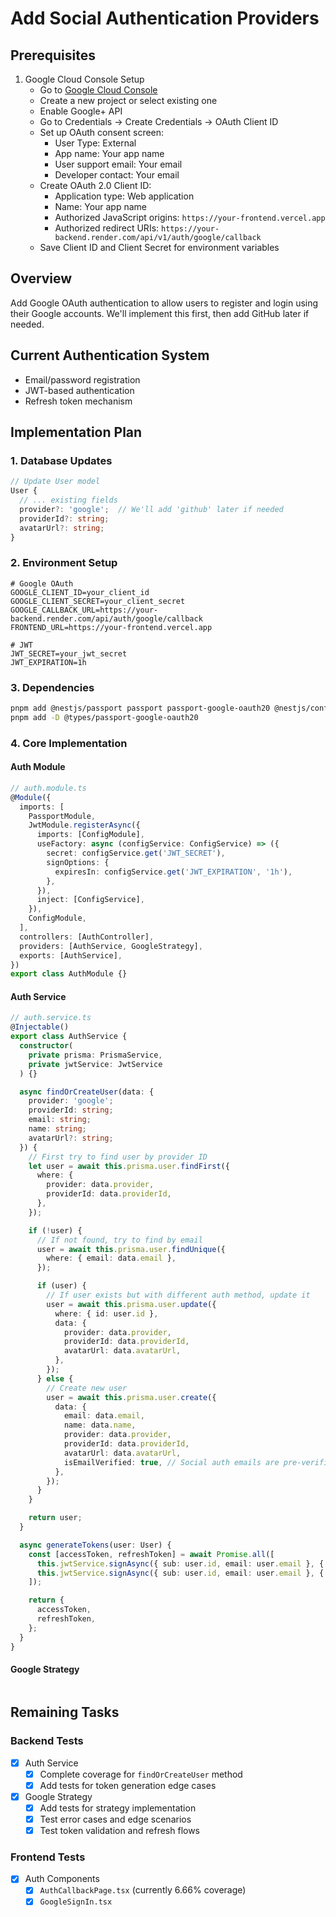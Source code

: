 # Add Social Authentication Providers

## Prerequisites

1. Google Cloud Console Setup
   - Go to [Google Cloud Console](https://console.cloud.google.com)
   - Create a new project or select existing one
   - Enable Google+ API
   - Go to Credentials → Create Credentials → OAuth Client ID
   - Set up OAuth consent screen:
     - User Type: External
     - App name: Your app name
     - User support email: Your email
     - Developer contact: Your email
   - Create OAuth 2.0 Client ID:
     - Application type: Web application
     - Name: Your app name
     - Authorized JavaScript origins: `https://your-frontend.vercel.app`
     - Authorized redirect URIs: `https://your-backend.render.com/api/v1/auth/google/callback`
   - Save Client ID and Client Secret for environment variables

## Overview

Add Google OAuth authentication to allow users to register and login using their Google accounts. We'll implement this first, then add GitHub later if needed.

## Current Authentication System

- Email/password registration
- JWT-based authentication
- Refresh token mechanism

## Implementation Plan

### 1. Database Updates

```typescript
// Update User model
User {
  // ... existing fields
  provider?: 'google';  // We'll add 'github' later if needed
  providerId?: string;
  avatarUrl?: string;
}
```

### 2. Environment Setup

```env
# Google OAuth
GOOGLE_CLIENT_ID=your_client_id
GOOGLE_CLIENT_SECRET=your_client_secret
GOOGLE_CALLBACK_URL=https://your-backend.render.com/api/auth/google/callback
FRONTEND_URL=https://your-frontend.vercel.app

# JWT
JWT_SECRET=your_jwt_secret
JWT_EXPIRATION=1h
```

### 3. Dependencies

```bash
pnpm add @nestjs/passport passport passport-google-oauth20 @nestjs/config @nestjs/jwt
pnpm add -D @types/passport-google-oauth20
```

### 4. Core Implementation

#### Auth Module

```typescript
// auth.module.ts
@Module({
  imports: [
    PassportModule,
    JwtModule.registerAsync({
      imports: [ConfigModule],
      useFactory: async (configService: ConfigService) => ({
        secret: configService.get('JWT_SECRET'),
        signOptions: {
          expiresIn: configService.get('JWT_EXPIRATION', '1h'),
        },
      }),
      inject: [ConfigService],
    }),
    ConfigModule,
  ],
  controllers: [AuthController],
  providers: [AuthService, GoogleStrategy],
  exports: [AuthService],
})
export class AuthModule {}
```

#### Auth Service

```typescript
// auth.service.ts
@Injectable()
export class AuthService {
  constructor(
    private prisma: PrismaService,
    private jwtService: JwtService
  ) {}

  async findOrCreateUser(data: {
    provider: 'google';
    providerId: string;
    email: string;
    name: string;
    avatarUrl?: string;
  }) {
    // First try to find user by provider ID
    let user = await this.prisma.user.findFirst({
      where: {
        provider: data.provider,
        providerId: data.providerId,
      },
    });

    if (!user) {
      // If not found, try to find by email
      user = await this.prisma.user.findUnique({
        where: { email: data.email },
      });

      if (user) {
        // If user exists but with different auth method, update it
        user = await this.prisma.user.update({
          where: { id: user.id },
          data: {
            provider: data.provider,
            providerId: data.providerId,
            avatarUrl: data.avatarUrl,
          },
        });
      } else {
        // Create new user
        user = await this.prisma.user.create({
          data: {
            email: data.email,
            name: data.name,
            provider: data.provider,
            providerId: data.providerId,
            avatarUrl: data.avatarUrl,
            isEmailVerified: true, // Social auth emails are pre-verified
          },
        });
      }
    }

    return user;
  }

  async generateTokens(user: User) {
    const [accessToken, refreshToken] = await Promise.all([
      this.jwtService.signAsync({ sub: user.id, email: user.email }, { expiresIn: '15m' }),
      this.jwtService.signAsync({ sub: user.id, email: user.email }, { expiresIn: '7d' }),
    ]);

    return {
      accessToken,
      refreshToken,
    };
  }
}
```

#### Google Strategy

```

```

## Remaining Tasks

### Backend Tests

- [x] Auth Service
  - [x] Complete coverage for `findOrCreateUser` method
  - [x] Add tests for token generation edge cases
- [x] Google Strategy
  - [x] Add tests for strategy implementation
  - [x] Test error cases and edge scenarios
  - [x] Test token validation and refresh flows

### Frontend Tests

- [x] Auth Components
  - [x] `AuthCallbackPage.tsx` (currently 6.66% coverage)
  - [x] `GoogleSignIn.tsx`
